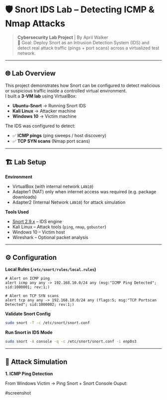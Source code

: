 # 🛡️ Snort IDS Lab – Detecting ICMP & Nmap Attacks  

> **Cybersecurity Lab Project** | By April Walker  
> 🎯 Goal: Deploy Snort as an Intrusion Detection System (IDS) and detect real attack traffic (pings + port scans) across a virtualized test network.

---

## 🌐 Lab Overview  
This project demonstrates how Snort can be configured to detect malicious or suspicious traffic inside a controlled virtual environment.  
I built a **3-VM lab** using VirtualBox:  

- **Ubuntu-Snort** → Running Snort IDS  
- **Kali Linux** → Attacker machine  
- **Windows 10** → Victim machine  

The IDS was configured to detect:  
- ✅ **ICMP pings** (ping sweeps / host discovery)  
- ✅ **TCP SYN scans** (Nmap port scans)  

---

## 🏗️ Lab Setup  

**Environment**  
- VirtualBox (with internal network `LAN10`)  
- Adapter1 (NAT) only when internet access was required (e.g. package downloads)  
- Adapter2 (Internal Network `LAN10`) for attack simulation  

**Tools Used**  
- [Snort 2.9.x](https://www.snort.org/) – IDS engine  
- Kali Linux – Attack tools (`ping`, `nmap`, `gobuster`)  
- Windows 10 – Victim host  
- Wireshark – Optional packet analysis  

---

## ⚙️ Configuration  

**Local Rules (`/etc/snort/rules/local.rules`)**  

```snort
# Alert on ICMP ping
alert icmp any any -> 192.168.10.0/24 any (msg:"ICMP Ping Detected"; sid:1000001; rev:1;)

# Alert on TCP SYN scans
alert tcp any any -> 192.168.10.0/24 any (flags:S; msg:"TCP Portscan Detected"; sid:1000002; rev:1;)
```

**Validate Snort Config**

```bash
sudo snort -T -c /etc/snort/snort.conf
```

**Run Snort in IDS Mode**

```bash
sudo snort -A console -q -c /etc/snort/snort.conf -i enp0s3
```

---

## 🚨 Attack Simulation
**1. ICMP Ping Detection**

From Windows Victim → Ping Snort + Snort Console Ouput:

#screenshot
